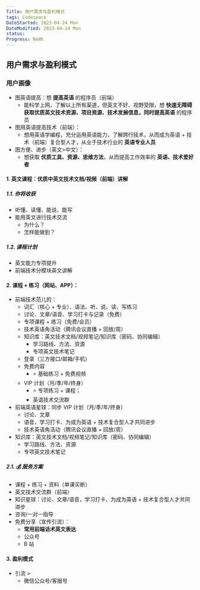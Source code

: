 ```yaml
---
Title: 用户需求与盈利模式
tags: Codespace
DateStarted: 2023-04-24 Mon
DateModified: 2023-04-24 Mon
status:
Progress: NaN%
---
```


## 用户需求与盈利模式

### 用户画像

- 图英语提高：想 **提高英语** 的程序员（前端）
  - 能科学上网，了解以上所有渠道，但英文不好、视野受限，想 **快速无障碍获取优质英文技术资源、项目资源、技术发展信息，同时提高英语** 的程序员
- 图用英语提高技术（前端）：
  - 想用英语学编程，充分运用英语能力，了解跨行技术，从而成为英语 + 技术（前端）复合型人才，从业于技术行业的 **英语专业人员**
- 图方便、进步（英文>中文）：
  - 想获取 **优质工具、资源、思维方法**，从而提高工作效率的 **英语、技术爱好者**

#### 1. 英文课程：优质中英文技术文档/视频（前端）讲解

##### 1.1. 你将收获

- 听懂、读懂、能说、能写
- 能用英文进行技术交流
  - 为什么？
  - 怎样能做到？

##### 1.2. 课程计划

- 英文能力专项提升
- 前端技术分模块英文讲解

#### 2. 课程 + 练习（网站、APP）：

- 前端技术范儿的：
  - 词汇（核心 + 专业）、语法、听、说、读、写练习
  - 讨论、文章/语音、学习打卡与记录（免费）
  - 专项课程 + 练习（免费/会员）
  - 技术英语角活动（腾讯会议直播 + 回放/周）
  - 知识库：英文技术文档/视频笔记/知识库（密码、协同编辑）
    - 学习路线、方法、资源
    - 专项英文技术笔记
  - 登录（三方接口/邮箱/手机）
  - 免费内容
    - ⭐ 基础练习 + 免费视频
  - VIP 计划（月/季/年/终身）
    - ⭐ 专项练习 + 课程；
    - 英语技术交流群
- 前端英语星球：同步 VIP 计划（月/季/年/终身）
  - 讨论、文章
  - 语音，学习打卡、为成为英语 + 技术复合型人才共同进步
  - 技术英语角活动（腾讯会议直播 + 回放/周）
- 知识库：英文技术文档/视频笔记/知识库（密码、协同编辑）
  - 学习路线、方法、资源
  - 专项英文技术笔记

##### 2.1. 💰 服务方案

- 课程 + 练习 + 资料（单课买断）
- 英文技术交流群（前端）
- 知识星球：讨论、文章/语音，学习打卡、为成为英语 + 技术复合型人才共同进步
- 咨询/一对一指导
- 免费分享（宣传引流）：
  - **常用前端话术英文表达**
  - 公众号
  - B 站

#### 3. 盈利模式

- 引流 >
  - 微信公众号/客服号
